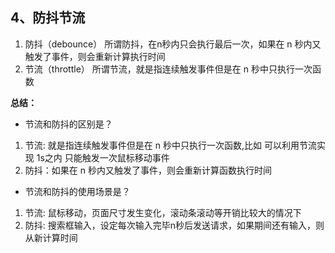 ## 4、防抖节流

1. 防抖（debounce）
所谓防抖，在n秒内只会执行最后一次，如果在 n 秒内又触发了事件，则会重新计算执行时间
2. 节流（throttle）
所谓节流，就是指连续触发事件但是在 n 秒中只执行一次函数

**总结：**

- 节流和防抖的区别是？

1. 节流: 就是指连续触发事件但是在 n 秒中只执行一次函数,比如 可以利用节流实现 1s之内 只能触发一次鼠标移动事件
2. 防抖：如果在 n 秒内又触发了事件，则会重新计算函数执行时间

- 节流和防抖的使用场景是？

1. 节流: 鼠标移动，页面尺寸发生变化，滚动条滚动等开销比较大的情况下
2. 防抖: 搜索框输入，设定每次输入完毕n秒后发送请求，如果期间还有输入，则从新计算时间 

